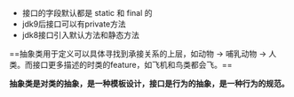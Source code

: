 - 接口的字段默认都是 static 和 final 的
- jdk9后接口可以有private方法
- jdk8接口引入默认方法和静态方法

==抽象类用于定义可以具体寻找到承接关系的上层，如动物 -> 哺乳动物 -> 人类。而接口更多描述的时类的feature，如飞机和鸟类都会飞。==

**抽象类是对类的抽象，是一种模板设计，接口是行为的抽象，是一种行为的规范。**

